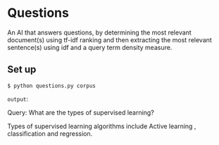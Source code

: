 # Questions

An AI that answers questions, by determining the most relevant document(s) using tf-idf ranking and then extracting the most relevant sentence(s) using idf and a query term density measure.

## Set up

`$ python questions.py corpus`

`output`:

Query: What are the types of supervised learning?

Types of supervised learning algorithms include Active learning , classification and regression.
